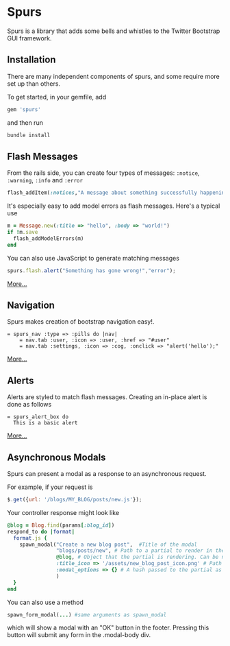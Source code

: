 # Spurs

Spurs is a library that adds some bells and whistles to the Twitter Bootstrap GUI framework.

## Installation
There are many independent components of spurs, and some require more set up than others.

To get started, in your gemfile, add

```ruby
gem 'spurs'
```

and then run

```ruby
bundle install
```

## Flash Messages

From the rails side, you can create four types of messages: `:notice`, `:warning`, `:info` and `:error`

```ruby
flash_addItem(:notices,"A message about something successfully happening!")
```
It's especially easy to add model errors as flash messages. Here's a typical use
```ruby
m = Message.new(:title => "hello", :body => "world!")
if !m.save
  flash_addModelErrors(m)
end
```


You can also use JavaScript to generate matching messages
```javascript
spurs.flash.alert("Something has gone wrong!","error");
```
[More...](https://github.com/TrueNorth/spurs/wiki/Flash-Messages)

## Navigation

Spurs makes creation of bootstrap navigation easy!.
```haml
= spurs_nav :type => :pills do |nav|
    = nav.tab :user, :icon => :user, :href => "#user"
    = nav.tab :settings, :icon => :cog, :onclick => "alert('hello');"
```
[More...](https://github.com/TrueNorth/spurs/wiki/Navigation)

## Alerts
Alerts are styled to match flash messages. Creating an in-place alert is done as follows
```haml
= spurs_alert_box do
  This is a basic alert
```
[More...](https://github.com/TrueNorth/spurs/wiki/Alerts)

## Asynchronous Modals
Spurs can present a modal as a response to an asynchronous request. 

For example, if your request is
```javascript
$.get({url: '/blogs/MY_BLOG/posts/new.js'});
```
Your controller response might look like
```ruby
@blog = Blog.find(params[:blog_id])
respond_to do |format|
  format.js {
    spawn_modal("Create a new blog post",  #Title of the modal
                "blogs/posts/new", # Path to a partial to render in the modal body.
                @blog, # Object that the partial is rendering. Can be nil if the previous argument is not a partial
                :title_icon => '/assets/new_blog_post_icon.png' # Path to an icon shown in the title bar of the modal
                :modal_options => {} # A hash passed to the partial as local variables
                ) 
  }
end
```
You can also use a method
```ruby
spawn_form_modal(...) #same arguments as spawn_modal
```
which will show a modal with an "OK" button in the footer. Pressing this button will submit any form in the .modal-body div.


